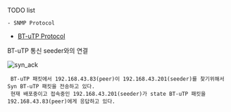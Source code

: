 
TODO list
```
- SNMP Protocol

```

- [BT-uTP Protocol](http://www.bittorrent.org/beps/bep_0029.html)


BT-uTP 통신 seeder와의 연결

![syn_ack](https://user-images.githubusercontent.com/15623089/45482545-5dfc0480-b789-11e8-87ce-b335925c3d28.png)

```
 BT-uTP 패킷에서 192.168.43.83(peer)이 192.168.43.201(seeder)를 찾기위해서 Syn BT-uTP 패킷을 전송하고 있다.
 현재 배포중이고 접속중인 192.168.43.201(seeder)가 state BT-uTP 패킷을 192.168.43.83(peer)에게 응답하고 있다.
```
